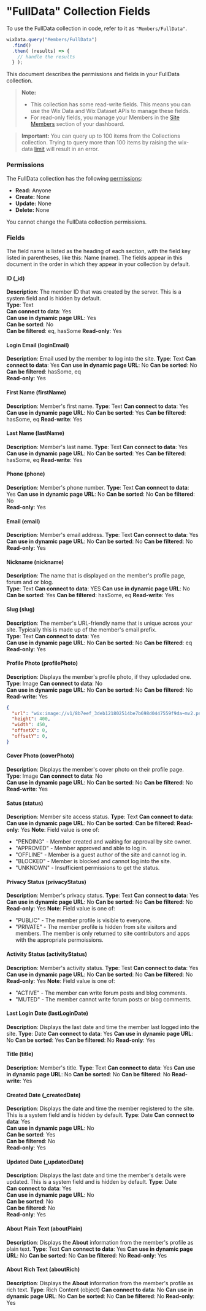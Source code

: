 <!-- This article was published using the Doc Push single-sourcing tool. Any changes to this article MUST be made in the source file. Find it at www.github.com/wix-private/velo-docs.-->



# "FullData" Collection Fields









To use the FullData collection in code, refer to it as `"Members/FullData"`.

```javascript
wixData.query("Members/FullData")
  .find()
  .then( (results) => {
    // handle the results
  } );
```

This document describes the permissions and fields in your FullData collection.

> **Note:**
> - This collection has some read-write fields. This means you can use the Wix Data and Wix Dataset APIs to manage these fields. 
> - For read-only fields, you manage your Members in the [Site Members](https://support.wix.com/en/article/viewing-your-member-list) section of your dashboard.

> **Important:**
>  You can query up to 100 items from the Collections collection. Trying to query more than 100 items by raising the wix-data [limit](https://www.wix.com/corvid/reference/wix-data.WixDataQuery.html#limit) will result in an error.
    
### Permissions 

The FullData collection has the following [permissions](https://support.wix.com/en/article/about-collection-permissions):

-   **Read:** Anyone
-   **Create:** None
-   **Update:** None
-   **Delete:** None

You cannot change the FullData collection permissions.

### Fields 

The field name is listed as the heading of each section, with the field key listed in parentheses, like this: Name (name). The fields appear in this document in the order in which they appear in your collection by default. 


#### ID (\_id) 

**Description**: The member ID that was created by the server. This is a system field and is hidden by default.  
**Type**: Text  
**Can connect to data**: Yes  
**Can use in dynamic page URL**: Yes  
**Can be sorted**: No  
**Can be filtered**: eq, hasSome
**Read-only**: Yes


#### Login Email (loginEmail) 

**Description**: Email used by the member to log into the site.
**Type**: Text
**Can connect to data**: Yes
**Can use in dynamic page URL**: No 
**Can be sorted**: No
**Can be filtered**: hasSome, eq  
**Read-only**: Yes

#### First Name (firstName) 

**Description**: Member's first name.
**Type**: Text
**Can connect to data**: Yes 
**Can use in dynamic page URL**: No
**Can be sorted**: Yes
**Can be filtered**: hasSome, eq
**Read-write**: Yes

#### Last Name (lastName) 

**Description**: Member's last name. 
**Type**: Text
**Can connect to data**: Yes  
**Can use in dynamic page URL**: No
**Can be sorted**: Yes
**Can be filtered**: hasSome, eq 
**Read-write**: Yes

#### Phone (phone) 

**Description**:  Member's phone number.
**Type**: Text
**Can connect to data**: Yes
**Can use in dynamic page URL**: No 
**Can be sorted**: No
**Can be filtered**: No  
**Read-only**: Yes

#### Email (email) 

**Description**: Member's email address. 
**Type**: Text 
**Can connect to data**: Yes    
**Can use in dynamic page URL**: No 
**Can be sorted**: No
**Can be filtered**: No  
**Read-only**: Yes

#### Nickname (nickname) 

**Description**: The name that is displayed on the member's profile page, forum and or blog.  
**Type**: Text
**Can connect to data**: YES 
**Can use in dynamic page URL**: No
**Can be sorted**: Yes
**Can be filtered**: hasSome, eq 
**Read-write**: Yes

#### Slug (slug) 

**Description**: The member's URL-friendly name that is unique across your site. Typically this is made up of the member's email prefix.  
**Type**: Text
**Can connect to data**: Yes  
**Can use in dynamic page URL**: No 
**Can be sorted**: No
**Can be filtered**: eq   
**Read-only**: Yes

#### Profile Photo (profilePhoto) 

**Description**: Displays the member's profile photo, if they uplodaded one.
**Type**: Image
**Can connect to data**: No  
**Can use in dynamic page URL**: No
**Can be sorted**: No
**Can be filtered**: No  
**Read-write**: Yes

```json
{
  "url": "wix:image://v1/8b7eef_3deb121802514be7b698d0447559f9da~mv2.png/avatar-ga890ac591_1280.png",
  "height": 400,
  "width": 450,
  "offsetX": 0,
  "offsetY": 0,
}
```

#### Cover Photo (coverPhoto) 

**Description**: Displays the member's cover photo on their profile page.
**Type**: Image
**Can connect to data**: No  
**Can use in dynamic page URL**: No
**Can be sorted**: No
**Can be filtered**: No  
**Read-write**: Yes

#### Satus (status) 

**Description**: Member site access status.
**Type**: Text
**Can connect to data**: 
**Can use in dynamic page URL**: No
**Can be sorted**: 
**Can be filtered**: 
**Read-only**: Yes
**Note**: Field value is one of: 
-   "PENDING" - Member created and waiting for approval by site owner.
-   "APPROVED" - Member approved and able to log in.
-   "OFFLINE" - Member is a guest author of the site and cannot log in.
-   "BLOCKED" - Member is blocked and cannot log into the site.
-   "UNKNOWN" - Insufficient permissions to get the status. 

#### Privacy Status (privacyStatus) 

**Description**: Member's privacy status.
**Type**: Text
**Can connect to data**: Yes
**Can use in dynamic page URL**: No
**Can be sorted**: No
**Can be filtered**: No
**Read-only**: Yes
**Note**: Field value is one of: 
-   "PUBLIC" - The member profile is visible to everyone.
-   "PRIVATE" - The member profile is hidden from site visitors and members. The member is only returned to site contributors and apps with the appropriate permoissions.

####  Activity Status (activityStatus) 

**Description**: Member's activity status.
**Type**: Test
**Can connect to data**: Yes
**Can use in dynamic page URL**: No
**Can be sorted**: No
**Can be filtered**: No
**Read-only**: Yes
**Note**: Field value is one of: 
-   "ACTIVE" - The member can write forum posts and blog comments.
-   "MUTED" - The member cannot write forum posts or blog comments.


#### Last Login Date (lastLoginDate) 

**Description**: Displays the last date and time the member last logged into the site.
**Type**: Date
**Can connect to data**: Yes
**Can use in dynamic page URL**: No
**Can be sorted**: Yes
**Can be filtered**: No
**Read-only**: Yes

#### Title (title) 

**Description**: Member's title.
**Type**: Text
**Can connect to data**: Yes
**Can use in dynamic page URL**: No
**Can be sorted**: No
**Can be filtered**: No
**Read-write**: Yes

#### Created Date (\_createdDate) 

**Description**: Displays the date and time the member registered to the site. This is a system field and is hidden by default.
**Type**: Date 
**Can** **connect to data**: Yes  
**Can use in dynamic page URL**: No  
**Can be sorted**: Yes  
**Can be filtered**: No  
**Read-only**: Yes

#### Updated Date (\_updatedDate) 

**Description**: Displays the last date and time the member's details were updated. This is a system field and is hidden by default.
**Type**: Date  
**Can** **connect to data**: Yes  
**Can use in dynamic page URL**: No  
**Can be sorted**: No  
**Can be filtered**: No  
**Read-only**: Yes

#### About Plain Text (aboutPlain) 

**Description**: Displays the **About** information from the member's profile as plain text.
**Type**: Text
**Can connect to data**: Yes
**Can use in dynamic page URL**: No
**Can be sorted**: No
**Can be filtered**: No
**Read-only**: Yes

#### About Rich Text (aboutRich) 

**Description**: Displays the **About** information from the member's profile as rich text.
**Type**: Rich Content (object)
**Can connect to data**: No
**Can use in dynamic page URL**: No
**Can be sorted**: No
**Can be filtered**: No
**Read-only**: Yes
